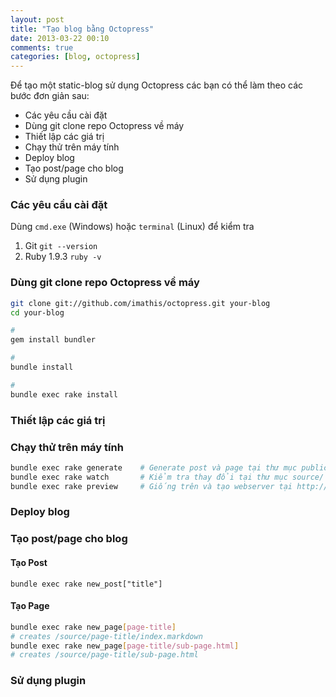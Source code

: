```yaml
---
layout: post
title: "Tạo blog bằng Octopress"
date: 2013-03-22 00:10
comments: true
categories: [blog, octopress]
---
```


Để tạo một static-blog sử dụng Octopress các bạn có thể làm theo các bước đơn giản sau:

- Các yêu cầu cài đặt
- Dùng git clone repo Octopress về máy
- Thiết lập các giá trị
- Chạy thử trên máy tính
- Deploy blog
- Tạo post/page cho blog
- Sử dụng plugin

<!--more-->

### Các yêu cầu cài đặt

Dùng `cmd.exe` (Windows) hoặc `terminal` (Linux) để kiểm tra

1. Git `git --version`
2. Ruby 1.9.3 `ruby -v`

### Dùng git clone repo Octopress về máy

``` bash
git clone git://github.com/imathis/octopress.git your-blog
cd your-blog

# 
gem install bundler

#
bundle install

#
bundle exec rake install
```

### Thiết lập các giá trị
### Chạy thử trên máy tính

``` bash
bundle exec rake generate    # Generate post và page tại thư mục public
bundle exec rake watch       # Kiểm tra thay đổi tại thư mục source/ và sass/ và liên tục generate blog
bundle exec rake preview     # Giống trên và tạo webserver tại http://localhost:4000

```

### Deploy blog

### Tạo post/page cho blog
#### Tạo Post
```
bundle exec rake new_post["title"]
```
#### Tạo Page

``` bash
bundle exec rake new_page[page-title]
# creates /source/page-title/index.markdown
bundle exec rake new_page[page-title/sub-page.html]
# creates /source/page-title/sub-page.html
```

### Sử dụng plugin